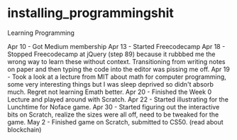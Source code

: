 # installing_programmingshit
Learning Programming

Apr 10 - Got Medium membership
Apr 13 - Started Freecodecamp
Apr 18 - Stopped Freecodecamp at jQuery (step 89) because it rubbbed me the wrong way to learn these without context. Transitioning from writing notes on paper and then typing the code into the editor was pissing me off.
Apr 19 - Took a look at a lecture from MIT about math for computer programming, some very interesting things but I was sleep deprived so didn't absorb much. Regret not learning Emath better. 
Apr 20 - Finished the Week 0 Lecture and played around with Scratch. 
Apr 22 - Started illustrating for the Lunchtime for Noface game.
Apr 30 - Started figuring out the interactive bits on Scratch, realize the sizes were all off, need to be tweaked for the game.
May 2 - Finished game on Scratch, submitted to CS50. (read about blockchain)
